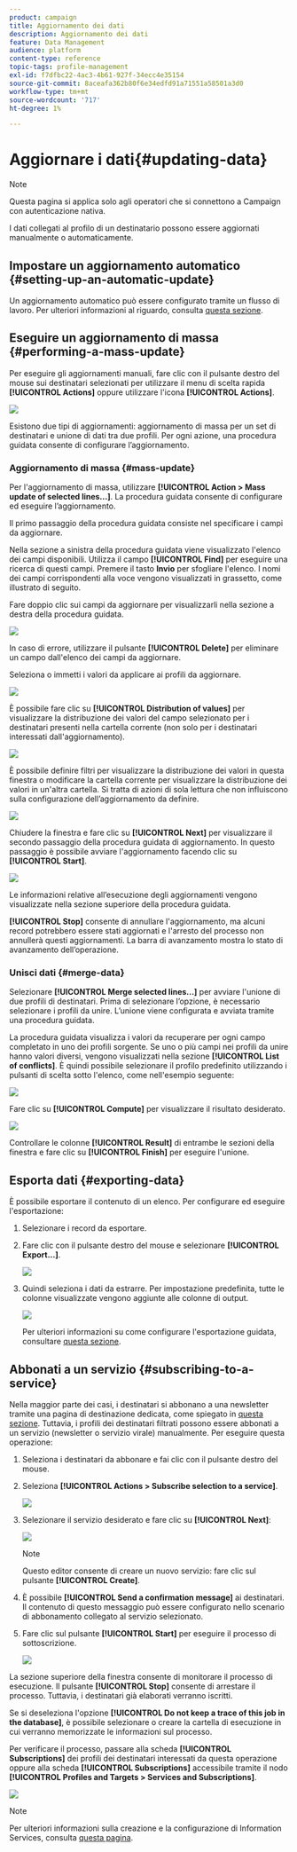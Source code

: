 ```yaml
---
product: campaign
title: Aggiornamento dei dati
description: Aggiornamento dei dati
feature: Data Management
audience: platform
content-type: reference
topic-tags: profile-management
exl-id: f7dfbc22-4ac3-4b61-927f-34ecc4e35154
source-git-commit: 8aceafa362b80f6e34edfd91a71551a58501a3d0
workflow-type: tm+mt
source-wordcount: '717'
ht-degree: 1%

---
```


# Aggiornare i dati{#updating-data}

>[!NOTE]
>
>Questa pagina si applica solo agli operatori che si connettono a Campaign con autenticazione nativa.

I dati collegati al profilo di un destinatario possono essere aggiornati manualmente o automaticamente.

## Impostare un aggiornamento automatico {#setting-up-an-automatic-update}

Un aggiornamento automatico può essere configurato tramite un flusso di lavoro. Per ulteriori informazioni al riguardo, consulta [questa sezione](../../workflow/using/update-data.md).

## Eseguire un aggiornamento di massa {#performing-a-mass-update}

Per eseguire gli aggiornamenti manuali, fare clic con il pulsante destro del mouse sui destinatari selezionati per utilizzare il menu di scelta rapida **[!UICONTROL Actions]** oppure utilizzare l&#39;icona **[!UICONTROL Actions]**.

![](assets/s_ncs_user_action_icon.png)

Esistono due tipi di aggiornamenti: aggiornamento di massa per un set di destinatari e unione di dati tra due profili. Per ogni azione, una procedura guidata consente di configurare l’aggiornamento.

### Aggiornamento di massa {#mass-update}

Per l&#39;aggiornamento di massa, utilizzare **[!UICONTROL Action > Mass update of selected lines...]**. La procedura guidata consente di configurare ed eseguire l’aggiornamento.

Il primo passaggio della procedura guidata consiste nel specificare i campi da aggiornare.

Nella sezione a sinistra della procedura guidata viene visualizzato l&#39;elenco dei campi disponibili. Utilizza il campo **[!UICONTROL Find]** per eseguire una ricerca di questi campi. Premere il tasto **Invio** per sfogliare l&#39;elenco. I nomi dei campi corrispondenti alla voce vengono visualizzati in grassetto, come illustrato di seguito.

Fare doppio clic sui campi da aggiornare per visualizzarli nella sezione a destra della procedura guidata.

![](assets/s_ncs_user_update_wizard01_1.png)

In caso di errore, utilizzare il pulsante **[!UICONTROL Delete]** per eliminare un campo dall&#39;elenco dei campi da aggiornare.

Seleziona o immetti i valori da applicare ai profili da aggiornare.

![](assets/s_ncs_user_update_wizard01_12.png)

È possibile fare clic su **[!UICONTROL Distribution of values]** per visualizzare la distribuzione dei valori del campo selezionato per i destinatari presenti nella cartella corrente (non solo per i destinatari interessati dall&#39;aggiornamento).

![](assets/s_ncs_user_update_wizard01_2.png)

È possibile definire filtri per visualizzare la distribuzione dei valori in questa finestra o modificare la cartella corrente per visualizzare la distribuzione dei valori in un&#39;altra cartella. Si tratta di azioni di sola lettura che non influiscono sulla configurazione dell’aggiornamento da definire.

![](assets/s_ncs_user_update_wizard01_3.png)

Chiudere la finestra e fare clic su **[!UICONTROL Next]** per visualizzare il secondo passaggio della procedura guidata di aggiornamento. In questo passaggio è possibile avviare l&#39;aggiornamento facendo clic su **[!UICONTROL Start]**.

![](assets/s_ncs_user_update_wizard01_4.png)

Le informazioni relative all’esecuzione degli aggiornamenti vengono visualizzate nella sezione superiore della procedura guidata.

**[!UICONTROL Stop]** consente di annullare l&#39;aggiornamento, ma alcuni record potrebbero essere stati aggiornati e l&#39;arresto del processo non annullerà questi aggiornamenti. La barra di avanzamento mostra lo stato di avanzamento dell’operazione.

### Unisci dati {#merge-data}

Selezionare **[!UICONTROL Merge selected lines...]** per avviare l&#39;unione di due profili di destinatari. Prima di selezionare l’opzione, è necessario selezionare i profili da unire. L’unione viene configurata e avviata tramite una procedura guidata.

La procedura guidata visualizza i valori da recuperare per ogni campo completato in uno dei profili sorgente. Se uno o più campi nei profili da unire hanno valori diversi, vengono visualizzati nella sezione **[!UICONTROL List of conflicts]**. È quindi possibile selezionare il profilo predefinito utilizzando i pulsanti di scelta sotto l&#39;elenco, come nell&#39;esempio seguente:

![](assets/s_ncs_user_merge_wizard01_1.png)

Fare clic su **[!UICONTROL Compute]** per visualizzare il risultato desiderato.

![](assets/s_ncs_user_merge_wizard01_2.png)

Controllare le colonne **[!UICONTROL Result]** di entrambe le sezioni della finestra e fare clic su **[!UICONTROL Finish]** per eseguire l&#39;unione.

## Esporta dati {#exporting-data}

È possibile esportare il contenuto di un elenco. Per configurare ed eseguire l&#39;esportazione:

1. Selezionare i record da esportare.
1. Fare clic con il pulsante destro del mouse e selezionare **[!UICONTROL Export...]**.

   ![](assets/s_ncs_user_export_list.png)

1. Quindi seleziona i dati da estrarre. Per impostazione predefinita, tutte le colonne visualizzate vengono aggiunte alle colonne di output.

   ![](assets/s_ncs_user_export_list_start.png)

   Per ulteriori informazioni su come configurare l&#39;esportazione guidata, consultare [questa sezione](../../platform/using/executing-export-jobs.md).

## Abbonati a un servizio {#subscribing-to-a-service}

Nella maggior parte dei casi, i destinatari si abbonano a una newsletter tramite una pagina di destinazione dedicata, come spiegato in [questa sezione](../../delivery/using/managing-subscriptions.md). Tuttavia, i profili dei destinatari filtrati possono essere abbonati a un servizio (newsletter o servizio virale) manualmente. Per eseguire questa operazione:

1. Seleziona i destinatari da abbonare e fai clic con il pulsante destro del mouse.
1. Seleziona **[!UICONTROL Actions > Subscribe selection to a service]**.

   ![](assets/s_ncs_user_selection_subscribe_service.png)

1. Selezionare il servizio desiderato e fare clic su **[!UICONTROL Next]**:

   ![](assets/s_ncs_user_selection_subscribe_service_2.png)

   >[!NOTE]
   >
   >Questo editor consente di creare un nuovo servizio: fare clic sul pulsante **[!UICONTROL Create]**.

1. È possibile **[!UICONTROL Send a confirmation message]** ai destinatari. Il contenuto di questo messaggio può essere configurato nello scenario di abbonamento collegato al servizio selezionato.
1. Fare clic sul pulsante **[!UICONTROL Start]** per eseguire il processo di sottoscrizione.

   ![](assets/s_ncs_user_selection_subscribe_service_3.png)

La sezione superiore della finestra consente di monitorare il processo di esecuzione. Il pulsante **[!UICONTROL Stop]** consente di arrestare il processo. Tuttavia, i destinatari già elaborati verranno iscritti.

Se si deseleziona l&#39;opzione **[!UICONTROL Do not keep a trace of this job in the database]**, è possibile selezionare o creare la cartella di esecuzione in cui verranno memorizzate le informazioni sul processo.

Per verificare il processo, passare alla scheda **[!UICONTROL Subscriptions]** dei profili dei destinatari interessati da questa operazione oppure alla scheda **[!UICONTROL Subscriptions]** accessibile tramite il nodo **[!UICONTROL Profiles and Targets > Services and Subscriptions]**.

![](assets/s_ncs_user_selection_subscribe_service_4.png)

>[!NOTE]
>
>Per ulteriori informazioni sulla creazione e la configurazione di Information Services, consulta [questa pagina](../../delivery/using/managing-subscriptions.md).

